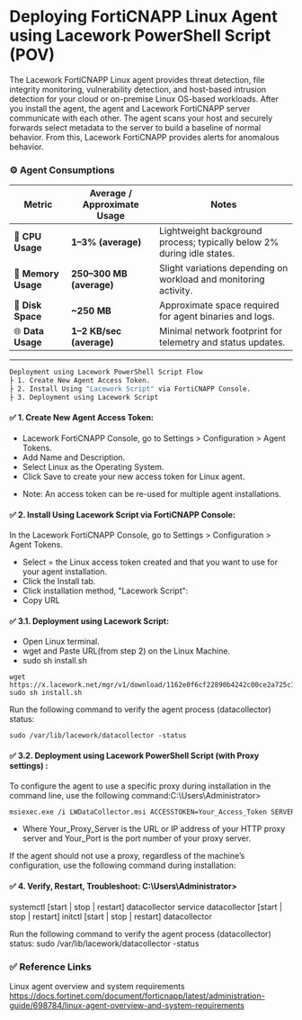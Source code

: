 # Deploying FortiCNAPP Linux Agent using Lacework PowerShell Script (POV)

The Lacework FortiCNAPP Linux agent provides threat detection, file integrity monitoring, vulnerability detection, and host-based intrusion detection for your cloud or on-premise Linux OS-based workloads.
After you install the agent, the agent and Lacework FortiCNAPP server communicate with each other. The agent scans your host and securely forwards select metadata to the server to build a baseline of normal behavior. From this, Lacework FortiCNAPP provides alerts for anomalous behavior.


### ⚙️ Agent Consumptions

| **Metric** | **Average / Approximate Usage** | **Notes** |
|-------------|---------------------------------|------------|
| 🧠 **CPU Usage** | **1–3% (average)** | Lightweight background process; typically below 2% during idle states. |
| 💾 **Memory Usage** | **250–300 MB (average)** | Slight variations depending on workload and monitoring activity. |
| 📂 **Disk Space** | **~250 MB** | Approximate space required for agent binaries and logs. |
| 🌐 **Data Usage** | **1–2 KB/sec (average)** | Minimal network footprint for telemetry and status updates. |

---

```bash
Deployment using Lacework PowerShell Script Flow
├ 1. Create New Agent Access Token. 
├ 2. Install Using "Lacework Script" via FortiCNAPP Console.
├ 3. Deployment using Lacework Script

```
#### ✅ 1. Create New Agent Access Token:

- Lacework FortiCNAPP Console, go to Settings > Configuration > Agent Tokens.
- Add Name and Description.
- Select Linux as the Operating System.
- Click Save to create your new access token for Linux agent.
  
* Note: An access token can be re-used for multiple agent installations.

#### ✅ 2. Install Using Lacework Script via FortiCNAPP Console:
 In the Lacework FortiCNAPP Console, go to Settings > Configuration > Agent Tokens.
- Select = the Linux access token created and that you want to use for your agent installation.
- Click the Install tab.
- Click  installation method, "Lacework Script":
- Copy URL
  
#### ✅ 3.1. Deployment using Lacework Script:

 -  Open Linux terminal.
 -  wget and Paste URL(from step 2) on the Linux Machine.
 -  sudo sh install.sh

```
wget https://x.lacework.net/mgr/v1/download/1162e0f6cf22890b4242c00ce2a725c11341136575d77e23c1311566/install.sh
sudo sh install.sh
```
Run the following command to verify the agent process (datacollector) status:
```
sudo /var/lib/lacework/datacollector -status
```


#### ✅ 3.2. Deployment using Lacework PowerShell Script (with Proxy settings) :

To configure the agent to use a specific proxy during installation in the command line, use the following command:C:\Users\Administrator>  
```bash
msiexec.exe /i LWDataCollector.msi ACCESSTOKEN=Your_Access_Token SERVERURL=Your_API_Endpoint PROXYURL=http://Your_Proxy_Server:Your_Port
```
- Where Your_Proxy_Server is the URL or IP address of your HTTP proxy server and Your_Port is the port number of your proxy server.

If the agent should not use a proxy, regardless of the machine’s configuration, use the following command during installation:

#### ✅ 4. Verify, Restart, Troubleshoot: C:\Users\Administrator>

systemctl [start | stop | restart] datacollector
service datacollector [start | stop | restart]
initctl [start | stop | restart] datacollector

Run the following command to verify the agent process (datacollector) status:
sudo /var/lib/lacework/datacollector -status

### ✅ Reference Links


Linux agent overview and system requirements
https://docs.fortinet.com/document/forticnapp/latest/administration-guide/698784/linux-agent-overview-and-system-requirements



